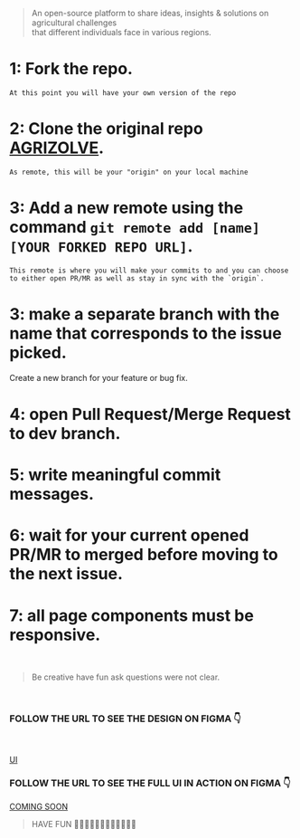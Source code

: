 > An open-source platform to share ideas, insights & solutions on agricultural challenges <br/> that different individuals face in various regions.

# 1: Fork the repo.

    At this point you will have your own version of the repo

# 2: Clone the original repo [AGRIZOLVE](git@github.com:Raphaelmbewe/agrizolve.git).

    As remote, this will be your "origin" on your local machine

# 3: Add a new remote using the command `git remote add [name] [YOUR FORKED REPO URL]`.

    This remote is where you will make your commits to and you can choose to either open PR/MR as well as stay in sync with the `origin`.

# 3: make a separate branch with the name that corresponds to the issue picked.

Create a new branch for your feature or bug fix.

# 4: open Pull Request/Merge Request to dev branch.

# 5: write meaningful commit messages.

# 6: wait for your current opened PR/MR to merged before moving to the next issue.

# 7: all page components must be responsive.

 <br/>

> Be creative have fun ask questions were not clear.

<br/>

### FOLLOW THE URL TO SEE THE DESIGN ON FIGMA 👇

<br/>

[UI](https://www.figma.com)

### FOLLOW THE URL TO SEE THE FULL UI IN ACTION ON FIGMA 👇

[COMING SOON](https://www.figma.com/proto/)

> HAVE FUN 🥳🥳🥳🥳🥳🥳🥳🥳🥳🥳🥳🥳
